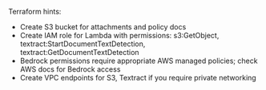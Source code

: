 Terraform hints:

- Create S3 bucket for attachments and policy docs
- Create IAM role for Lambda with permissions: s3:GetObject, textract:StartDocumentTextDetection, textract:GetDocumentTextDetection
- Bedrock permissions require appropriate AWS managed policies; check AWS docs for Bedrock access
- Create VPC endpoints for S3, Textract if you require private networking
